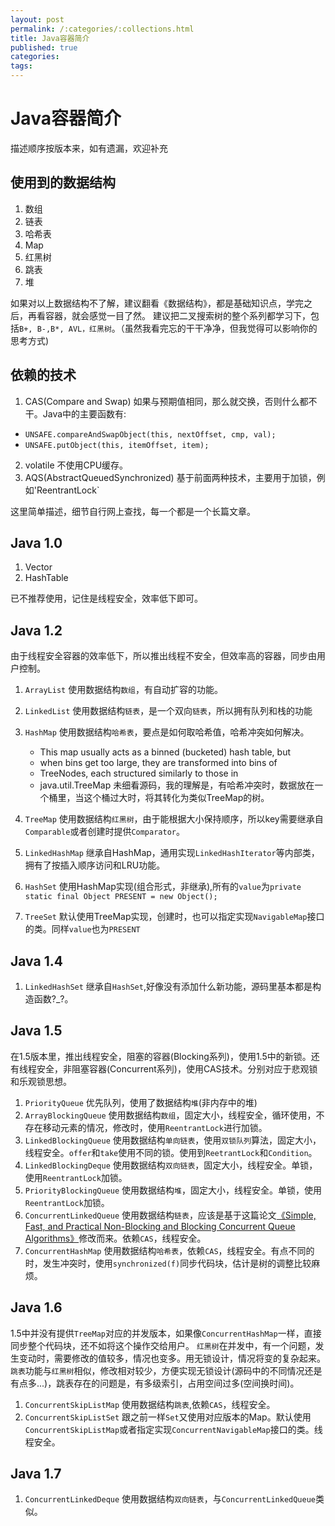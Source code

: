 ```yaml
---
layout: post
permalink: /:categories/:collections.html
title: Java容器简介
published: true
categories:
tags:
---
```


Java容器简介
===
描述顺序按版本来，如有遗漏，欢迎补充

使用到的数据结构
---
1. 数组
2. 链表
3. 哈希表
4. Map
5. 红黑树
6. 跳表
7. 堆

如果对以上数据结构不了解，建议翻看《数据结构》，都是基础知识点，学完之后，再看容器，就会感觉一目了然。
建议把二叉搜索树的整个系列都学习下，包括`B+, B-,B*, AVL，红黑树`。（虽然我看完忘的干干净净，但我觉得可以影响你的思考方式)

依赖的技术
---
1. CAS(Compare and Swap) 如果与预期值相同，那么就交换，否则什么都不干。Java中的主要函数有:
- `UNSAFE.compareAndSwapObject(this, nextOffset, cmp, val);`
- `UNSAFE.putObject(this, itemOffset, item);`
2. volatile 不使用CPU缓存。
3. AQS(AbstractQueuedSynchronized) 基于前面两种技术，主要用于加锁，例如'ReentrantLock`

这里简单描述，细节自行网上查找，每一个都是一个长篇文章。

Java 1.0
---
1. Vector
2. HashTable

已不推荐使用，记住是线程安全，效率低下即可。

Java 1.2
---
由于线程安全容器的效率低下，所以推出线程不安全，但效率高的容器，同步由用户控制。

1. `ArrayList` 使用数据结构`数组`，有自动扩容的功能。
2. `LinkedList` 使用数据结构`链表`，是一个双向`链表`，所以拥有队列和栈的功能
3. `HashMap` 使用数据结构`哈希表`，要点是如何取哈希值，哈希冲突如何解决。

	 * This map usually acts as a binned (bucketed) hash table, but
     * when bins get too large, they are transformed into bins of
     * TreeNodes, each structured similarly to those in
     * java.util.TreeMap
     未细看源码，我的理解是，有哈希冲突时，数据放在一个桶里，当这个桶过大时，将其转化为类似TreeMap的树。

4. `TreeMap` 使用数据结构`红黑树`，由于能根据大小保持顺序，所以key需要继承自`Comparable`或者创建时提供`Comparator`。
5. `LinkedHashMap` 继承自HashMap，通用实现`LinkedHashIterator`等内部类，拥有了按插入顺序访问和LRU功能。
6. `HashSet` 使用HashMap实现(组合形式，非继承),所有的`value`为`private static final Object PRESENT = new Object();`
7. `TreeSet` 默认使用TreeMap实现，创建时，也可以指定实现`NavigableMap`接口的类。同样`value`也为`PRESENT`


Java 1.4
---
1. `LinkedHashSet` 继承自`HashSet`,好像没有添加什么新功能，源码里基本都是构造函数?_?。

Java 1.5
---
在1.5版本里，推出线程安全，阻塞的容器(Blocking系列)，使用1.5中的新锁。还有线程安全，非阻塞容器(Concurrent系列)，使用CAS技术。分别对应于悲观锁和乐观锁思想。

1. `PriorityQueue` 优先队列，使用了数据结构`堆`(非内存中的堆)
2. `ArrayBlockingQueue` 使用数据结构`数组`，固定大小，线程安全，循环使用，不存在移动元素的情况，修改时，使用`ReentrantLock`进行加锁。
3. `LinkedBlockingQueue` 使用数据结构`单向链表`，使用`双锁队列`算法，固定大小，线程安全。`offer`和`take`使用不同的锁。使用到`ReetrantLock`和`Condition`。
4. `LinkedBlockingDeque` 使用数据结构`双向链表`，固定大小，线程安全。单锁，使用`ReentrantLock`加锁。
5. `PriorityBlockingQueue` 使用数据结构`堆`，固定大小，线程安全。单锁，使用`ReentrantLock`加锁。
6. `ConcurrentLinkedQueue` 使用数据结构`链表`，应该是基于这篇论文[《Simple, Fast, and Practical Non-Blocking and Blocking Concurrent Queue Algorithms》](https://www.research.ibm.com/people/m/michael/podc-1996.pdf)修改而来。依赖`CAS`，线程安全。
7. `ConcurrentHashMap` 使用数据结构`哈希表`，依赖`CAS`，线程安全。有点不同的时，发生冲突时，使用`synchronized(f)`同步代码块，估计是树的调整比较麻烦。


Java 1.6
---
1.5中并没有提供`TreeMap`对应的并发版本，如果像`ConcurrentHashMap`一样，直接同步整个代码块，还不如将这个操作交给用户。
`红黑树`在并发中，有一个问题，发生变动时，需要修改的值较多，情况也变多。用无锁设计，情况将变的复杂起来。`跳表`功能与`红黑树`相似，修改相对较少，方便实现无锁设计(源码中的不同情况还是有点多...)，跳表存在的问题是，有多级索引，占用空间过多(空间换时间)。
1. `ConcurrentSkipListMap` 使用数据结构`跳表`,依赖`CAS`，线程安全。
2. `ConcurrentSkipListSet` 跟之前一样`Set`又使用对应版本的Map。默认使用`ConcurrentSkipListMap`或者指定实现`ConcurrentNavigableMap`接口的类。线程安全。


Java 1.7
---
1. `ConcurrentLinkedDeque` 使用数据结构`双向链表`，与`ConcurrentLinkedQueue`类似。


